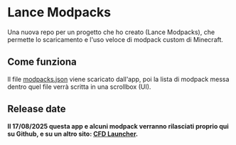 # Lance Modpacks
Una nuova repo per un progetto che ho creato (Lance Modpacks), che permette lo scaricamento e l'uso veloce di modpack custom di Minecraft.

## Come funziona
Il file [modpacks.json](https://github.com/redtyyt/lancemodpacks/blob/resources/modpacks.json) viene scaricato dall'app, poi la lista di modpack messa dentro quel file verrà scritta in una scrollbox (UI).

## Release date
**Il 17/08/2025 questa app e alcuni modpack verranno rilasciati proprio qui su Github, e su un altro sito: [CFD Launcher](https://cfdlauncher.vercel.app/lancemodpacks).**
